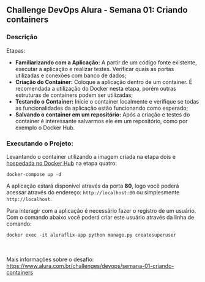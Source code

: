 ## Challenge DevOps Alura - Semana 01: Criando containers

### Descrição

Etapas:
- **Familiarizando com a Aplicação:** A partir de um código fonte existente, executar a aplicação e realizar testes. Verificar quais as portas utilizadas e conexões com banco de dados;
- **Criação do Container:** Coloque a aplicação dentro de um container. É recomendada a utilização do Docker nesta etapa, porém outras estruturas de containers podem ser utilizadas;
- **Testando o Container:** Inicie o container localmente e verifique se todas as funcionalidades da aplicação estão funcionando como esperado;
- **Salvando o container em um repositório:** Após a criação e testes do container é interessante salvarmos ele em um repositório, como por exemplo o Docker Hub.

### Executando o Projeto:

Levantando o container utilizando a imagem criada na etapa dois e [hospedada no Docker Hub](https://hub.docker.com/r/eniocosta/devops_challenge) na etapa quatro:

    docker-compose up -d

A aplicação estará disponível através da porta **80**, logo você poderá acessar através do endereço: ``http://localhost:80`` ou simplesmente ``http://localhost``.

Para interagir com a aplicação é necessário fazer o registro de um usuário. Com o comando abaixo você poderá criar este usuário através da linha de comando:
  
    docker exec -it aluraflix-app python manage.py createsuperuser
    
<br><br>
Mais informações sobre o desafio: https://www.alura.com.br/challenges/devops/semana-01-criando-containers
